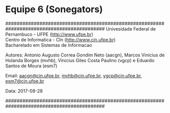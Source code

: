 # Equipe 6 (Sonegators)
###########################################################################################
 Univesidade Federal de Pernambuco - UFPE (http://www.ufpe.br)                            
 Centro de Informatica - CIn (http://www.cin.ufpe.br)                                     
 Bacharelado em Sistemas de Informacao
                                                                                          
 Autores:    Antonio Augusto Correa Gondim Neto (aacgn), Marcos Vinicius de Holanda Borges (mvhb),
 Vinicius Giles Costa Paulino (vgcp) e Eduardo Santos de Moura (esm7)
                                                                                           
                                                                                           
 Email:    aacgn@cin.ufpe.br, mvhb@cin.ufpe.br, vgcp@cin.ufpe.br, esm7@cin.ufpe.br                                                               
                                                                                           
                                                                                           
 Data:        2017-08-28                                                                   
                                                                                           
###########################################################################################
